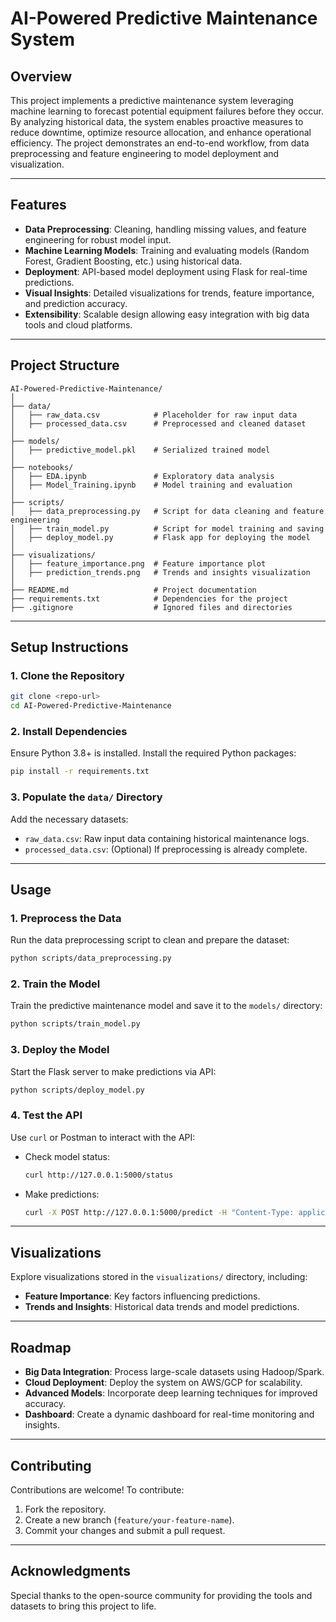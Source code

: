 # AI-Powered Predictive Maintenance System

## Overview
This project implements a predictive maintenance system leveraging machine learning to forecast potential equipment failures before they occur. By analyzing historical data, the system enables proactive measures to reduce downtime, optimize resource allocation, and enhance operational efficiency. The project demonstrates an end-to-end workflow, from data preprocessing and feature engineering to model deployment and visualization.

---

## Features
- **Data Preprocessing**: Cleaning, handling missing values, and feature engineering for robust model input.
- **Machine Learning Models**: Training and evaluating models (Random Forest, Gradient Boosting, etc.) using historical data.
- **Deployment**: API-based model deployment using Flask for real-time predictions.
- **Visual Insights**: Detailed visualizations for trends, feature importance, and prediction accuracy.
- **Extensibility**: Scalable design allowing easy integration with big data tools and cloud platforms.

---

## Project Structure

```
AI-Powered-Predictive-Maintenance/
│
├── data/
│   ├── raw_data.csv            # Placeholder for raw input data
│   ├── processed_data.csv      # Preprocessed and cleaned dataset
│
├── models/
│   ├── predictive_model.pkl    # Serialized trained model
│
├── notebooks/
│   ├── EDA.ipynb               # Exploratory data analysis
│   ├── Model_Training.ipynb    # Model training and evaluation
│
├── scripts/
│   ├── data_preprocessing.py   # Script for data cleaning and feature engineering
│   ├── train_model.py          # Script for model training and saving
│   ├── deploy_model.py         # Flask app for deploying the model
│
├── visualizations/
│   ├── feature_importance.png  # Feature importance plot
│   ├── prediction_trends.png   # Trends and insights visualization
│
├── README.md                   # Project documentation
├── requirements.txt            # Dependencies for the project
├── .gitignore                  # Ignored files and directories
```

---

## Setup Instructions

### 1. Clone the Repository
```bash
git clone <repo-url>
cd AI-Powered-Predictive-Maintenance
```

### 2. Install Dependencies
Ensure Python 3.8+ is installed. Install the required Python packages:
```bash
pip install -r requirements.txt
```

### 3. Populate the `data/` Directory
Add the necessary datasets:
- `raw_data.csv`: Raw input data containing historical maintenance logs.
- `processed_data.csv`: (Optional) If preprocessing is already complete.

---

## Usage

### 1. Preprocess the Data
Run the data preprocessing script to clean and prepare the dataset:
```bash
python scripts/data_preprocessing.py
```

### 2. Train the Model
Train the predictive maintenance model and save it to the `models/` directory:
```bash
python scripts/train_model.py
```

### 3. Deploy the Model
Start the Flask server to make predictions via API:
```bash
python scripts/deploy_model.py
```

### 4. Test the API
Use `curl` or Postman to interact with the API:
- Check model status:
  ```bash
  curl http://127.0.0.1:5000/status
  ```
- Make predictions:
  ```bash
  curl -X POST http://127.0.0.1:5000/predict -H "Content-Type: application/json" -d '{"features": [1.2, 3.4, 5.6, 7.8]}'
  ```

---

## Visualizations
Explore visualizations stored in the `visualizations/` directory, including:
- **Feature Importance**: Key factors influencing predictions.
- **Trends and Insights**: Historical data trends and model predictions.

---

## Roadmap
- **Big Data Integration**: Process large-scale datasets using Hadoop/Spark.
- **Cloud Deployment**: Deploy the system on AWS/GCP for scalability.
- **Advanced Models**: Incorporate deep learning techniques for improved accuracy.
- **Dashboard**: Create a dynamic dashboard for real-time monitoring and insights.

---

## Contributing
Contributions are welcome! To contribute:
1. Fork the repository.
2. Create a new branch (`feature/your-feature-name`).
3. Commit your changes and submit a pull request.

---

## Acknowledgments
Special thanks to the open-source community for providing the tools and datasets to bring this project to life.
